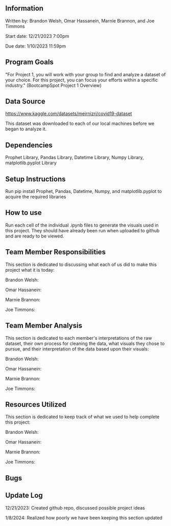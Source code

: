 ## Information
Written by: Brandon Welsh, Omar Hassanein, Marnie Brannon, and Joe Timmons

Start date: 12/21/2023 7:00pm

Due date: 1/10/2023 11:59pm

## Program Goals
"For Project 1, you will work with your group to find and analyze a dataset of your choice. For this project, you can focus your efforts within a specific industry." (BootcampSpot Project 1 Overview)

## Data Source
https://www.kaggle.com/datasets/meirnizri/covid19-dataset

This dataset was downloaded to each of our local machines before we began to analyze it.

## Dependencies
Prophet Library, Pandas Library, Datetime Library, Numpy Library, matplotlib.pyplot Library

## Setup Instructions
Run pip install Prophet, Pandas, Datetime, Numpy, and matplotlib.pyplot to acquire the required libraries

## How to use
Run each cell of the individual .ipynb files to generate the visuals used in this project. They should have already been run when uploaded to github and are ready to be viewed.

## Team Member Responsibilities
This section is dedicated to discussing what each of us did to make this project what it is today:

Brandon Welsh: 

Omar Hassanein:

Marnie Brannon:

Joe Timmons:

## Team Member Analysis
This section is dedicated to each member's interpretations of the raw dataset, their own process for cleaning the data, what visuals they chose to pursue, and their interpretation of the data based upon their visuals:

Brandon Welsh: 

Omar Hassanein:

Marnie Brannon:

Joe Timmons:

## Resources Utilized
This section is dedicated to keep track of what we used to help complete this project:

Brandon Welsh: 

Omar Hassanein:

Marnie Brannon:

Joe Timmons:

## Bugs

## Update Log
12/21/2023: Created github repo, discussed possible project ideas

1/8/2024: Realized how poorly we have been keeping this section updated
